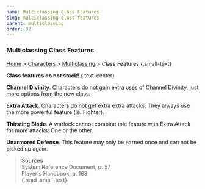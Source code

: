 ```yaml
---
name: Multiclassing Class Features
slug: multiclassing-class-features
parent: multiclassing
order: 02
---
```

### Multiclassing Class Features
[Home](dm-operations-center) > [Characters](characters) > [Multiclassing](multiclassing) > Class Features {.small-text}

**Class features do not stack!** {.text-center}

**Channel Divinity**. Characters do not gain extra uses of Channel Divinity, just more options from the new class.<br/>

**Extra Attack**. Characters do not get extra extra attacks. They always use the more powerful feature (ie. Fighter). 

**Thirsting Blade**. A warlock cannot combine thie feature with Extra Attack for more attacks. One or the other.

**Unarmored Defense**. This feature may only be earned once and can not be picked up again.

> **Sources** <br/>
> System Reference Document, p. 57<br/>
> Player's Handbook, p. 163<br/>
{.read .small-text}